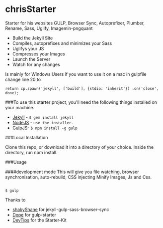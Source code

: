 # chrisStarter
Starter for his websites GULP, Browser Sync, Autoprefixer, Plumber, Rename, Sass, Uglify, Imagemin-pngquant
* Build the Jekyll Site
* Compiles, autoprefixes and minimizes your Sass
* Uglifys your JS
* Compresses your Images
* Launch the Server
* Watch for any changes 

Is mainly for Windows Users if you want to use it on a mac in gulpfile change line 20 to

`return cp.spawn('jekyll', ['build'], {stdio: 'inherit'}) .on('close', done);`

###To use this starter project, you'll need the following things installed on your machine.

* [Jekyll](http://google.com) - `$ gem install jekyll`
* [NodeJS](http://google.com) - `use the installer.`
* [GulpJS](http://google.com)- `$ npm install -g gulp`

###Local Installation

Clone this repo, or download it into a directory of your choice.
Inside the directory, run npm install.

###Usage

####development mode
This will give you file watching, browser synchronisation, auto-rebuild, CSS injecting Minify Images, Js and Css.
```

$ gulp

```

Thanks to 
* [shakyShane](https://github.com/shakyShane/jekyll-gulp-sass-browser-sync) for jekyll-gulp-sass-browser-sync
* [Dope](https://github.com/dope/gulp-starter) for gulp-starter
* [DevTips](https://github.com/DevTips/DevTips-Starter-Kit/tree/Jekyll-Starter-Kit) for the Starter-Kit
